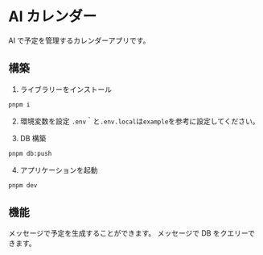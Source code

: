 # AI カレンダー

AI で予定を管理するカレンダーアプリです。

## 構築

1. ライブラリーをインストール

```bash
pnpm i
```

2. 環境変数を設定
   `.env`｀と`.env.local`は`example`を参考に設定してください。

3. DB 構築

```bash
pnpm db:push
```

4. アプリケーションを起動

```bash
pnpm dev
```

## 機能

メッセージで予定を生成することができます。
メッセージで DB をクエリーできます。
